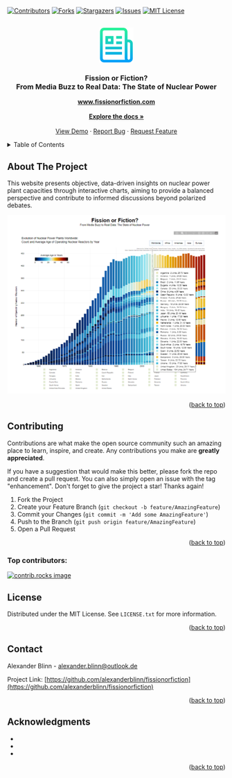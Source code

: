 <a id="readme-top"></a>

[![Contributors][contributors-shield]][contributors-url]
[![Forks][forks-shield]][forks-url]
[![Stargazers][stars-shield]][stars-url]
[![Issues][issues-shield]][issues-url]
[![MIT License][license-shield]][license-url]



<!-- PROJECT LOGO -->
<br />
<div align="center">
  <a href="https://github.com/alexanderblinn/fissionorfiction">
    <img src="images/logo.png" alt="Logo" width="80" height="80">
  </a>

<h3 align="center">Fission or Fiction?<br />From Media Buzz to Real Data: The State of Nuclear Power</h3>
    <p align="center">
    <a href="https://fissionorfiction.com"><strong>www.fissionorfiction.com</strong></a>
    <br />
    <br />
    <a href="https://github.com/alexanderblinn/fissionorfiction"><strong>Explore the docs »</strong></a>
    <br />
    <br />
    <a href="https://github.com/alexanderblinn/fissionorfiction">View Demo</a>
    ·
    <a href="https://github.com/alexanderblinn/fissionorfiction/issues/new?labels=bug&template=bug-report---.md">Report Bug</a>
    ·
    <a href="https://github.com/alexanderblinn/fissionorfiction/issues/new?labels=enhancement&template=feature-request---.md">Request Feature</a>
  </p>
</div>



<!-- TABLE OF CONTENTS -->
<details>
  <summary>Table of Contents</summary>
  <ol>
    <li>
      <a href="#about-the-project">About The Project</a>
    <li><a href="#contributing">Contributing</a></li>
    <li><a href="#license">License</a></li>
    <li><a href="#contact">Contact</a></li>
    <li><a href="#acknowledgments">Acknowledgments</a></li>
  </ol>
</details>



<!-- ABOUT THE PROJECT -->
## About The Project

This website presents objective, data-driven insights on nuclear power plant capacities through interactive charts, aiming to provide a balanced perspective and contribute to informed discussions beyond polarized debates.
<br />

[![Product Name Screen Shot][product-screenshot]](https://fissionorfiction.com)

<p align="right">(<a href="#readme-top">back to top</a>)</p>


<!-- CONTRIBUTING -->
## Contributing

Contributions are what make the open source community such an amazing place to learn, inspire, and create. Any contributions you make are **greatly appreciated**.

If you have a suggestion that would make this better, please fork the repo and create a pull request. You can also simply open an issue with the tag "enhancement".
Don't forget to give the project a star! Thanks again!

1. Fork the Project
2. Create your Feature Branch (`git checkout -b feature/AmazingFeature`)
3. Commit your Changes (`git commit -m 'Add some AmazingFeature'`)
4. Push to the Branch (`git push origin feature/AmazingFeature`)
5. Open a Pull Request

<p align="right">(<a href="#readme-top">back to top</a>)</p>

### Top contributors:

<a href="https://github.com/alexanderblinn/fissionorfiction/graphs/contributors">
  <img src="https://contrib.rocks/image?repo=alexanderblinn/fissionorfiction" alt="contrib.rocks image" />
</a>



<!-- LICENSE -->
## License

Distributed under the MIT License. See `LICENSE.txt` for more information.

<p align="right">(<a href="#readme-top">back to top</a>)</p>



<!-- CONTACT -->
## Contact

Alexander Blinn - alexander.blinn@outlook.de

Project Link: [https://github.com/alexanderblinn/fissionorfiction](https://github.com/alexanderblinn/fissionorfiction)

<p align="right">(<a href="#readme-top">back to top</a>)</p>



<!-- ACKNOWLEDGMENTS -->
## Acknowledgments

* []()
* []()
* []()

<p align="right">(<a href="#readme-top">back to top</a>)</p>



<!-- MARKDOWN LINKS & IMAGES -->
<!-- https://www.markdownguide.org/basic-syntax/#reference-style-links -->
[contributors-shield]: https://img.shields.io/github/contributors/alexanderblinn/fissionorfiction.svg?style=for-the-badge
[contributors-url]: https://github.com/alexanderblinn/fissionorfiction/graphs/contributors
[forks-shield]: https://img.shields.io/github/forks/alexanderblinn/fissionorfiction.svg?style=for-the-badge
[forks-url]: https://github.com/alexanderblinn/fissionorfiction/network/members
[stars-shield]: https://img.shields.io/github/stars/alexanderblinn/fissionorfiction.svg?style=for-the-badge
[stars-url]: https://github.com/alexanderblinn/fissionorfiction/stargazers
[issues-shield]: https://img.shields.io/github/issues/alexanderblinn/fissionorfiction.svg?style=for-the-badge
[issues-url]: https://github.com/alexanderblinn/fissionorfiction/issues
[license-shield]: https://img.shields.io/github/license/alexanderblinn/fissionorfiction.svg?style=for-the-badge
[license-url]: https://github.com/alexanderblinn/fissionorfiction/blob/master/LICENSE.txt
[product-screenshot]: images/screenshot.png
